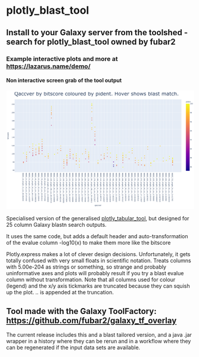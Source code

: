 # plotly_blast_tool

## Install to your Galaxy server from the toolshed - search for plotly_blast_tool owned by fubar2

### Example interactive plots and more at https://lazarus.name/demo/

#### Non interactive screen grab of the tool output
![Plotly tabular non-interactive screengrab](pbsample.png)

Specialised version of the generalised [plotly_tabular_tool](https://github.com/fubar2/plotly_tabular_tool), but designed
for 25 column Galaxy blastn search outputs.

It uses the same code, but adds a default header and auto-transformation of the evalue column -log10(x) to make them more like the bitscore

Plotly.express makes a lot of clever design decisions.
Unfortunately, it gets totally confused with very small floats in scientific notation. Treats columns with 5.00e-204 as strings or something, so
strange and probably uninformative axes and plots will probably result if you try a blast evalue column without transformation.
Note that all columns used for colour (legend) and the x/y axis tickmarks are truncated because they can squish up the plot.
*..* is appended at the truncation.

## Tool made with the Galaxy ToolFactory: https://github.com/fubar2/galaxy_tf_overlay
The current release includes this and a blast tailored version, and a java .jar wrapper in a history where they can be rerun and in a workflow
where they can be regenerated if the input data sets are available.


